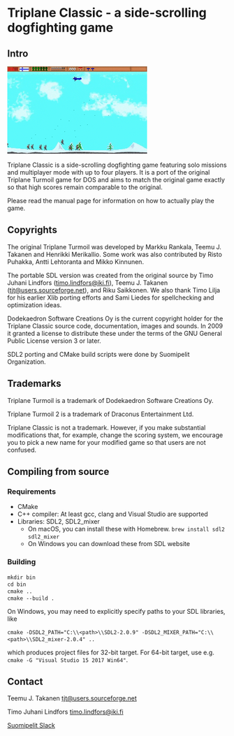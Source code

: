 # Triplane Classic - a side-scrolling dogfighting game

## Intro

![Triplane GIF](https://github.com/suomipelit/suomipelit.github.io/blob/master/gifs/triplane.gif)

Triplane Classic is a side-scrolling dogfighting game featuring solo
missions and multiplayer mode with up to four players. It is a port of
the original Triplane Turmoil game for DOS and aims to match the
original game exactly so that high scores remain comparable to the
original.

Please read the manual page for information on how to actually play
the game.

## Copyrights

The original Triplane Turmoil was developed by Markku Rankala, Teemu
J. Takanen and Henrikki Merikallio. Some work was also contributed by
Risto Puhakka, Antti Lehtoranta and Mikko Kinnunen. 

The portable SDL version was created from the original source by Timo
Juhani Lindfors (timo.lindfors@iki.fi), Teemu J. Takanen
(tjt@users.sourceforge.net), and Riku Saikkonen. We also thank Timo Lilja
for his earlier Xlib porting efforts and Sami Liedes for
spellchecking and optimization ideas.

Dodekaedron Software Creations Oy is the current copyright holder for
the Triplane Classic source code, documentation, images and sounds. In
2009 it granted a license to distribute these under the terms of the
GNU General Public License version 3 or later.

SDL2 porting and CMake build scripts were done by Suomipelit Organization.

## Trademarks

Triplane Turmoil is a trademark of Dodekaedron Software
Creations Oy.

Triplane Turmoil 2 is a trademark of Draconus Entertainment Ltd.

Triplane Classic is not a trademark. However, if you make substantial
modifications that, for example, change the scoring system, we
encourage you to pick a new name for your modified game so that users
are not confused.

## Compiling from source

### Requirements

- CMake
- C++ compiler: At least gcc, clang and Visual Studio are supported
- Libraries: SDL2, SDL2_mixer
  - On macOS, you can install these with Homebrew. `brew install sdl2 sdl2_mixer`
  - On Windows you can download these from SDL website

### Building

```shell
mkdir bin
cd bin
cmake ..
cmake --build .
```

On Windows, you may need to explicitly specify paths to your SDL libraries, like
```shell
cmake -DSDL2_PATH="C:\\<path>\\SDL2-2.0.9" -DSDL2_MIXER_PATH="C:\\<path>\\SDL2_mixer-2.0.4" ..
```
which produces project files for 32-bit target. For 64-bit target, use e.g. `cmake -G "Visual Studio 15 2017 Win64"`.

## Contact

Teemu J. Takanen <tjt@users.sourceforge.net>

Timo Juhani Lindfors <timo.lindfors@iki.fi>

[Suomipelit Slack](https://join.slack.com/t/suomipelit/shared_invite/enQtNDg1ODkwODU4MTE4LWExY2Q3Mjc0ODg3OTY3ZjlmYThkZDRlMDBjZWUwM2I4NWZlZTFkMWI4YjM1OTM1ODQ4NGQ1NGFiNjQ5MjY0NzM)
